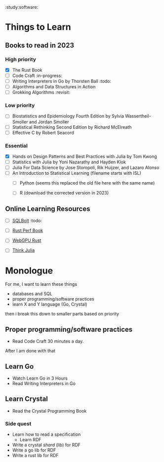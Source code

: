 :study:software:

# Things to Learn

## Books to read in 2023

### High priority

- [X] The Rust Book 
- [ ] Code Craft :in-progress:
- [ ] Writing Interpreters in Go by Thorsten Ball :todo:
- [ ] Algorithms and Data Structures in Action
- [ ] Grokking Algorithms :revisit:

### Low priority

- [ ] Biostatistics and Epidemiology Fourth Edition by Sylvia Wassertheil-Smoller and Jordan Smoller
- [ ] Statistical Rethinking Second Edition by Richard McElreath
- [ ] Effective C by Robert Seacord

### Essential

- [X] Hands on Design Patterns and Best Practices with Julia by Tom Kwong
- [ ] Statistics with Julia by Yoni Nazarathy and Hayden Klok
- [ ] Julia For Data Science by Jose Storopoli, Rik Huijzer, and Lazaro Alonso
- [ ] An Introduction to Statistical Learning (filename starts with ISL)
  - [ ] Python (seems this replaced the old file here with the same name)
  - [ ] R (download the corrected version in 2023)


## Online Learning Resources

- [ ] [SQLBolt](https://sqlbolt.com/) :todo:
- [ ] [Rust Perf Book](https://nnethercote.github.io/perf-book/)
- [ ] [WebGPU Rust](https://sotrh.github.io/learn-wgpu/)
- [ ] [Think Julia](https://benlauwens.github.io/ThinkJulia.jl/latest/book.html)


# Monologue 

For me, I want to learn these things
- databases and SQL
- proper programming/software practices
- learn X and Y language (Go, Crystal)

then i break this down to smaller parts based on priority

## Proper programming/software practices

- Read Code Craft 30 minutes a day.

After I am done with that

## Learn Go

- Watch Learn Go in 3 Hours
- Read Writing Interpreters in Go

## Learn Crystal

- Read the Crystal Programming Book

### Side quest

- Learn how to read a specification
  - Learn RDF
- Write a crystal *shard* (lib) for RDF
- Write a go lib for RDF
- Write a rust lib for RDF
